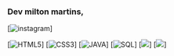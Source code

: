 ### Dev  milton martins,
[![ instagram](https://img.shields.io/badge/Instagram-E4405F?style=for-the-badge&logo=instagram&logoColor=white)]

[![HTML5](https://img.shields.io/badge/HTML5-E34F26?style=for-the-badge&logo=html5&logoColor=white)]
[![CSS3](https://img.shields.io/badge/CSS3-1572B6?style=for-the-badge&logo=css3&logoColor=white)]
[![JAVA](	https://img.shields.io/badge/Java-ED8B00?style=for-the-badge&logo=java&logoColor=white)]
[![SQL](https://img.shields.io/badge/SQLite-07405E?style=for-the-badge&logo=sqlite&logoColor=white)]
[![](https://img.shields.io/badge/LinkedIn-0077B5?style=for-the-badge&logo=linkedin&logoColor=white)]
[![](https://img.shields.io/badge/Facebook-1877F2?style=for-the-badge&logo=facebook&logoColor=white)]
